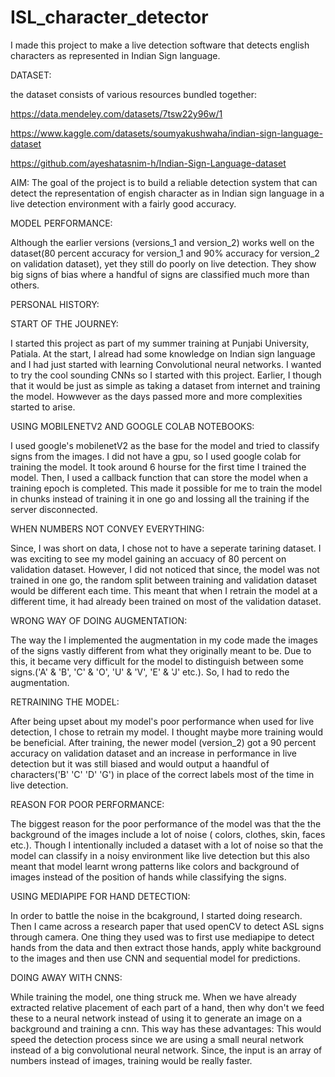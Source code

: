 # ISL_character_detector
I made this project to make a live detection software that detects english characters as represented in Indian Sign language.


DATASET:

the dataset consists of various resources bundled together:

https://data.mendeley.com/datasets/7tsw22y96w/1

https://www.kaggle.com/datasets/soumyakushwaha/indian-sign-language-dataset

https://github.com/ayeshatasnim-h/Indian-Sign-Language-dataset


AIM:
The goal of the project is to build a reliable detection system that can detect the representation of engish character as in Indian sign language in a live detection environment with a fairly good accuracy.

MODEL PERFORMANCE:

Although the earlier versions (versions_1 and version_2) works well on the dataset(80 percent accuracy for version_1 and 90% accuracy for version_2 on validation dataset), yet they still do poorly on live detection. They show big signs of bias where a handful of signs are classified much more than others.


PERSONAL HISTORY:


START OF THE JOURNEY:

I started this project as part of my summer training at Punjabi University, Patiala. At the start, I alread had some knowledge on Indian sign language and I had just started with learning Convolutional neural networks. I wanted to try the cool sounding CNNs so I started with this project. Earlier, I though that it would be just as simple as taking a dataset from internet and training the model. Howwever as the days passed more and more complexities started to arise.


USING MOBILENETV2 AND GOOGLE COLAB NOTEBOOKS:

I used google's mobilenetV2 as the base for the model and tried to classify signs from the images. I did not have a gpu, so I used google colab for training the model. It took around 6 hourse for the first time I trained the model. Then, I used a callback function that can store the model when a training epoch is completed. This made it possible for me to train the model in chunks instead of training it in one go and lossing all the training if the server disconnected.


WHEN NUMBERS NOT CONVEY EVERYTHING:

Since, I was short on data, I chose not to have a seperate tarining dataset. I was exciting to see my model gaining an accuacy of 80 percent on validation dataset. However, I did not noticed that since, the model was not trained in one go, the random split between training and validation dataset would be different each time. This meant that when I retrain the model at a different time, it had already been trained on most of the validation dataset.

WRONG WAY OF DOING AUGMENTATION:

The way the I implemented the augmentation in my code made the images of the signs vastly different from what they originally meant to be. Due to this, it became very difficult for the model to distinguish between some signs.('A' & 'B', 'C' & 'O', 'U' & 'V', 'E' & 'J' etc.). So, I had to redo the augmentation.


RETRAINING THE MODEL:

After being upset about my model's poor performance when used for live detection, I chose to retrain my model. I thought maybe more training would be beneficial. After training, the newer model (version_2) got a 90 percent accuracy on validation dataset and an increase in performance in live detection but it was still biased and would output a haandful of characters('B' 'C' 'D' 'G') in place of the correct labels most of the time in live detection.


REASON FOR POOR PERFORMANCE:

The biggest reason for the poor performance of the model was that the the background of the images include a lot of noise ( colors, clothes, skin, faces etc.). Though I intentionally included a dataset with a lot of noise so that the model can classify in a noisy environment like live detection but this also meant that model learnt wrong patterns like colors and background of images instead of the position of hands while classifying the signs.


USING MEDIAPIPE FOR HAND DETECTION:

In order to battle the noise in the bcakground, I started doing research. Then I came across a research paper that used openCV to detect ASL signs through camera. One thing they used was to first use mediapipe to detect hands from the data and then extract those hands, apply white background to the images and then use CNN and sequential model for predictions.

DOING AWAY WITH CNNS:

While training the model, one thing struck me. When we have already extracted relative placement of each part of a hand, then why don't we feed these to a neural network instead of using it to generate an image on a background and training a cnn. This way has these advantages:
    This would speed the detection process since we are using a small neural network instead of a big convolutional neural network.
    Since, the input is an array of numbers instead of images, training would be really faster.